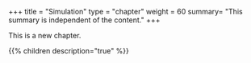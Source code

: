 +++
title = "Simulation"
type = "chapter"
weight = 60
summary= "This summary is independent of the content."
+++

This is a new chapter.

{{% children description="true" %}}

